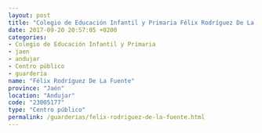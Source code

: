 ```yaml
---
layout: post
title: "Colegio de Educación Infantil y Primaria Félix Rodríguez De La Fuente"
date: 2017-09-20 20:57:05 +0200
categories:
- Colegio de Educación Infantil y Primaria
- jaen
- andujar
- Centro público
- guarderia
name: "Félix Rodríguez De La Fuente"
province: "Jaén"
location: "Andujar"
code: "23005177"
type: "Centro público"
permalink: /guarderias/felix-rodriguez-de-la-fuente.html
---
```

